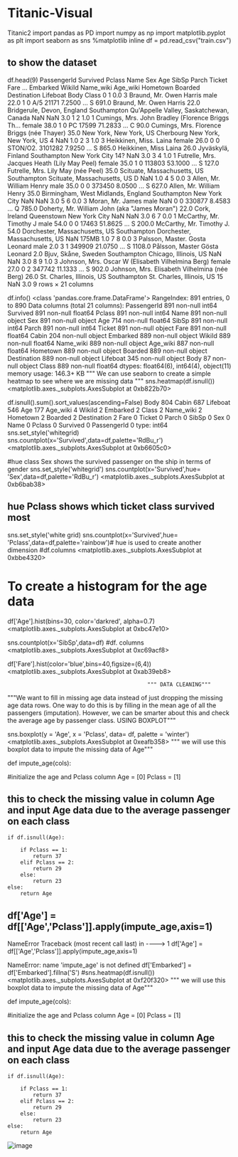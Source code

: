 # Titanic-Visual
Titanic2
import pandas as PD
import numpy as np
import matplotlib.pyplot as plt
import seaborn as sns
%matplotlib inline
df = pd.read_csv("train.csv") 
## to show the dataset
df.head(9)
PassengerId	Survived	Pclass	Name	Sex	Age	SibSp	Parch	Ticket	Fare	...	Embarked	WikiId	Name_wiki	Age_wiki	Hometown	Boarded	Destination	Lifeboat	Body	Class
0	1	0.0	3	Braund, Mr. Owen Harris	male	22.0	1	0	A/5 21171	7.2500	...	S	691.0	Braund, Mr. Owen Harris	22.0	Bridgerule, Devon, England	Southampton	Qu'Appelle Valley, Saskatchewan, Canada	NaN	NaN	3.0
1	2	1.0	1	Cumings, Mrs. John Bradley (Florence Briggs Th...	female	38.0	1	0	PC 17599	71.2833	...	C	90.0	Cumings, Mrs. Florence Briggs (née Thayer)	35.0	New York, New York, US	Cherbourg	New York, New York, US	4	NaN	1.0
2	3	1.0	3	Heikkinen, Miss. Laina	female	26.0	0	0	STON/O2. 3101282	7.9250	...	S	865.0	Heikkinen, Miss Laina	26.0	Jyväskylä, Finland	Southampton	New York City	14?	NaN	3.0
3	4	1.0	1	Futrelle, Mrs. Jacques Heath (Lily May Peel)	female	35.0	1	0	113803	53.1000	...	S	127.0	Futrelle, Mrs. Lily May (née Peel)	35.0	Scituate, Massachusetts, US	Southampton	Scituate, Massachusetts, US	D	NaN	1.0
4	5	0.0	3	Allen, Mr. William Henry	male	35.0	0	0	373450	8.0500	...	S	627.0	Allen, Mr. William Henry	35.0	Birmingham, West Midlands, England	Southampton	New York City	NaN	NaN	3.0
5	6	0.0	3	Moran, Mr. James	male	NaN	0	0	330877	8.4583	...	Q	785.0	Doherty, Mr. William John (aka "James Moran")	22.0	Cork, Ireland	Queenstown	New York City	NaN	NaN	3.0
6	7	0.0	1	McCarthy, Mr. Timothy J	male	54.0	0	0	17463	51.8625	...	S	200.0	McCarthy, Mr. Timothy J.	54.0	Dorchester, Massachusetts, US	Southampton	Dorchester, Massachusetts, US	NaN	175MB	1.0
7	8	0.0	3	Palsson, Master. Gosta Leonard	male	2.0	3	1	349909	21.0750	...	S	1108.0	Pålsson, Master Gösta Leonard	2.0	Bjuv, Skåne, Sweden	Southampton	Chicago, Illinois, US	NaN	NaN	3.0
8	9	1.0	3	Johnson, Mrs. Oscar W (Elisabeth Vilhelmina Berg)	female	27.0	0	2	347742	11.1333	...	S	902.0	Johnson, Mrs. Elisabeth Vilhelmina (née Berg)	26.0	St. Charles, Illinois, US	Southampton	St. Charles, Illinois, US	15	NaN	3.0
9 rows × 21 columns

df.info()
<class 'pandas.core.frame.DataFrame'>
RangeIndex: 891 entries, 0 to 890
Data columns (total 21 columns):
PassengerId    891 non-null int64
Survived       891 non-null float64
Pclass         891 non-null int64
Name           891 non-null object
Sex            891 non-null object
Age            714 non-null float64
SibSp          891 non-null int64
Parch          891 non-null int64
Ticket         891 non-null object
Fare           891 non-null float64
Cabin          204 non-null object
Embarked       889 non-null object
WikiId         889 non-null float64
Name_wiki      889 non-null object
Age_wiki       887 non-null float64
Hometown       889 non-null object
Boarded        889 non-null object
Destination    889 non-null object
Lifeboat       345 non-null object
Body           87 non-null object
Class          889 non-null float64
dtypes: float64(6), int64(4), object(11)
memory usage: 146.3+ KB
""" We can use seaborn to create a simple heatmap to see where we are missing data """
sns.heatmap(df.isnull())
<matplotlib.axes._subplots.AxesSubplot at 0xb822b70>

df.isnull().sum().sort_values(ascending=False)
Body           804
Cabin          687
Lifeboat       546
Age            177
Age_wiki         4
WikiId           2
Embarked         2
Class            2
Name_wiki        2
Hometown         2
Boarded          2
Destination      2
Fare             0
Ticket           0
Parch            0
SibSp            0
Sex              0
Name             0
Pclass           0
Survived         0
PassengerId      0
type: int64
sns.set_style('whitegrid)
sns.countplot(x='Survived',data=df,palette='RdBu_r')
<matplotlib.axes._subplots.AxesSubplot at 0xb6605c0>

#hue class Sex shows the survived passenger on the ship in terms of gender
sns.set_style('whitegrid')
sns.countplot(x='Survived',hue= 'Sex',data=df,palette='RdBu_r')
<matplotlib.axes._subplots.AxesSubplot at 0xb6bab38>

## hue Pclass shows which ticket class survived most
sns.set_style('white grid)
sns.countplot(x='Survived',hue= 'Pclass',data=df,palette='rainbow')# hue is used to create another dimension
#df.columns
<matplotlib.axes._subplots.AxesSubplot at 0xbbe4320>

# To create a histogram for the age data
df['Age'].hist(bins=30, color='darkred', alpha=0.7)
<matplotlib.axes._subplots.AxesSubplot at 0xbc47e10>

sns.countplot(x='SibSp',data=df)
#df. columns
<matplotlib.axes._subplots.AxesSubplot at 0xc69acf8>

df['Fare'].hist(color='blue',bins=40,figsize=(6,4))
<matplotlib.axes._subplots.AxesSubplot at 0xab39eb8>

                                                """ DATA CLEANING"""
"""We want to fill in missing age data instead of just dropping the missing age data rows. One way to do this is by 
filling in the mean age of all the passengers (imputation). However, we can be smarter about this and check the average age 
by passenger class. USING BOXPLOT"""

sns.boxplot(y = 'Age', x = 'Pclass', data= df, palette = 'winter')
<matplotlib.axes._subplots.AxesSubplot at 0xeafb358>
""" we will use this boxplot data to impute the missing data of Age"""

def impute_age(cols):
    
#initialize the age and Pclass column
    Age = [0]
    Pclass = [1]
    
## this to check the missing value in column Age and input Age data due to the average passenger on each class 
    if df.isnull(Age):
        
        if Pclass == 1:
            return 37
        elif Pclass == 2:
            return 29
        else:
            return 23
    else:
        return Age
            
            
            
df['Age'] = df[['Age','Pclass']].apply(impute_age,axis=1)
---------------------------------------------------------------------------
NameError                                 Traceback (most recent call last)
<ipython-input-43-97591f4e13ad> in <module>
----> 1 df['Age'] = df[['Age','Pclass']].apply(impute_age,axis=1)

NameError: name 'impute_age' is not defined
df['Embarked'] = df['Embarked'].fillna('S')
#sns.heatmap(df.isnull())
<matplotlib.axes._subplots.AxesSubplot at 0xf20f320>
""" we will use this boxplot data to impute the missing data of Age"""

def impute_age(cols):
    
#initialize the age and Pclass column
    Age = [0]
    Pclass = [1]
    
## this to check the missing value in column Age and input Age data due to the average passenger on each class 
    if df.isnull(Age):
        
        if Pclass == 1:
            return 37
        elif Pclass == 2:
            return 29
        else:
            return 23
    else:
        return Age

![image](https://github.com/Emmanuellac/Titanic-Visual/assets/136906123/9a9ac596-826b-47d2-ba7d-9b81671eeb6e)
